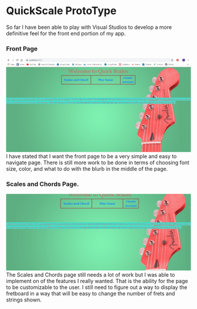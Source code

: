 # QuickScale ProtoType
So far I have been able to play with Visual Studios to develop a more definitive feel for the front end portion of my app.
### Front Page
![Front Page](https://github.com/jpolanco94/QuickScale/blob/master/Prototype/FrontPage.JPG)
I have stated that I want the front page to be a very simple and easy to navigate page. There is still more work to be done 
in terms of choosing font size, color, and what to do with the blurb in the middle of the page.

### Scales and Chords Page.
![Gif](https://github.com/jpolanco94/QuickScale/blob/master/Prototype/UsingApp.gif)
The Scales and Chords page still needs a lot of work but I was able to implement on of the features I really wanted. That is the ability for the page to be customizable to the user. I still need to figure out a way to display the fretboard in a way that will be easy to change the number of frets and strings shown.
